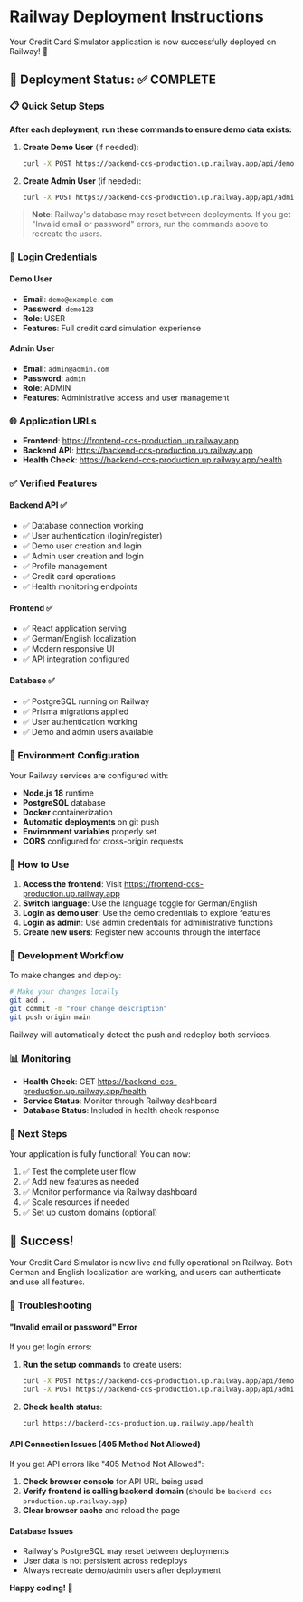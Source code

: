 # Railway Deployment Instructions

Your Credit Card Simulator application is now successfully deployed on Railway! 🚀

## 🌟 Deployment Status: ✅ COMPLETE

### 📋 Quick Setup Steps

**After each deployment, run these commands to ensure demo data exists:**

1. **Create Demo User** (if needed):

   ```bash
   curl -X POST https://backend-ccs-production.up.railway.app/api/demo/create
   ```

2. **Create Admin User** (if needed):
   ```bash
   curl -X POST https://backend-ccs-production.up.railway.app/api/admin/create-admin
   ```

> **Note**: Railway's database may reset between deployments. If you get "Invalid email or password" errors, run the commands above to recreate the users.

### 🔑 Login Credentials

#### Demo User

- **Email**: `demo@example.com`
- **Password**: `demo123`
- **Role**: USER
- **Features**: Full credit card simulation experience

#### Admin User

- **Email**: `admin@admin.com`
- **Password**: `admin`
- **Role**: ADMIN
- **Features**: Administrative access and user management

### 🌐 Application URLs

- **Frontend**: https://frontend-ccs-production.up.railway.app
- **Backend API**: https://backend-ccs-production.up.railway.app
- **Health Check**: https://backend-ccs-production.up.railway.app/health

### ✅ Verified Features

#### Backend API ✅

- ✅ Database connection working
- ✅ User authentication (login/register)
- ✅ Demo user creation and login
- ✅ Admin user creation and login
- ✅ Profile management
- ✅ Credit card operations
- ✅ Health monitoring endpoints

#### Frontend ✅

- ✅ React application serving
- ✅ German/English localization
- ✅ Modern responsive UI
- ✅ API integration configured

#### Database ✅

- ✅ PostgreSQL running on Railway
- ✅ Prisma migrations applied
- ✅ User authentication working
- ✅ Demo and admin users available

### 🔧 Environment Configuration

Your Railway services are configured with:

- **Node.js 18** runtime
- **PostgreSQL** database
- **Docker** containerization
- **Automatic deployments** on git push
- **Environment variables** properly set
- **CORS** configured for cross-origin requests

### 📱 How to Use

1. **Access the frontend**: Visit https://frontend-ccs-production.up.railway.app
2. **Switch language**: Use the language toggle for German/English
3. **Login as demo user**: Use the demo credentials to explore features
4. **Login as admin**: Use admin credentials for administrative functions
5. **Create new users**: Register new accounts through the interface

### 🔄 Development Workflow

To make changes and deploy:

```bash
# Make your changes locally
git add .
git commit -m "Your change description"
git push origin main
```

Railway will automatically detect the push and redeploy both services.

### 📊 Monitoring

- **Health Check**: GET https://backend-ccs-production.up.railway.app/health
- **Service Status**: Monitor through Railway dashboard
- **Database Status**: Included in health check response

### 🎯 Next Steps

Your application is fully functional! You can now:

1. ✅ Test the complete user flow
2. ✅ Add new features as needed
3. ✅ Monitor performance via Railway dashboard
4. ✅ Scale resources if needed
5. ✅ Set up custom domains (optional)

## 🎉 Success!

Your Credit Card Simulator is now live and fully operational on Railway. Both German and English localization are working, and users can authenticate and use all features.

### 🔧 Troubleshooting

#### "Invalid email or password" Error
If you get login errors:

1. **Run the setup commands** to create users:
   ```bash
   curl -X POST https://backend-ccs-production.up.railway.app/api/demo/create
   curl -X POST https://backend-ccs-production.up.railway.app/api/admin/create-admin
   ```

2. **Check health status**:
   ```bash
   curl https://backend-ccs-production.up.railway.app/health
   ```

#### API Connection Issues (405 Method Not Allowed)
If you get API errors like "405 Method Not Allowed":

1. **Check browser console** for API URL being used
2. **Verify frontend is calling backend domain** (should be `backend-ccs-production.up.railway.app`)
3. **Clear browser cache** and reload the page

#### Database Issues
- Railway's PostgreSQL may reset between deployments
- User data is not persistent across redeploys
- Always recreate demo/admin users after deployment

**Happy coding! 🚀**
